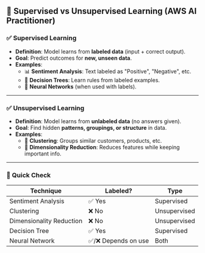 ## 🧠 Supervised vs Unsupervised Learning (AWS AI Practitioner)

### ✅ Supervised Learning
- **Definition**: Model learns from **labeled data** (input + correct output).
- **Goal**: Predict outcomes for **new, unseen data**.
- **Examples**:
  - 📊 **Sentiment Analysis**: Text labeled as "Positive", "Negative", etc.
  - 🌳 **Decision Trees**: Learn rules from labeled examples.
  - 🧠 **Neural Networks** (when used with labels).

---

### ✅ Unsupervised Learning
- **Definition**: Model learns from **unlabeled data** (no answers given).
- **Goal**: Find hidden **patterns, groupings, or structure** in data.
- **Examples**:
  - 🧩 **Clustering**: Groups similar customers, products, etc.
  - 🔻 **Dimensionality Reduction**: Reduces features while keeping important info.

---

### 🧪 Quick Check
| Technique                  | Labeled? | Type           |
|---------------------------|----------|----------------|
| Sentiment Analysis        | ✅ Yes   | Supervised     |
| Clustering                | ❌ No    | Unsupervised   |
| Dimensionality Reduction  | ❌ No    | Unsupervised   |
| Decision Tree             | ✅ Yes   | Supervised     |
| Neural Network            | ✅/❌ Depends on use | Both     |
